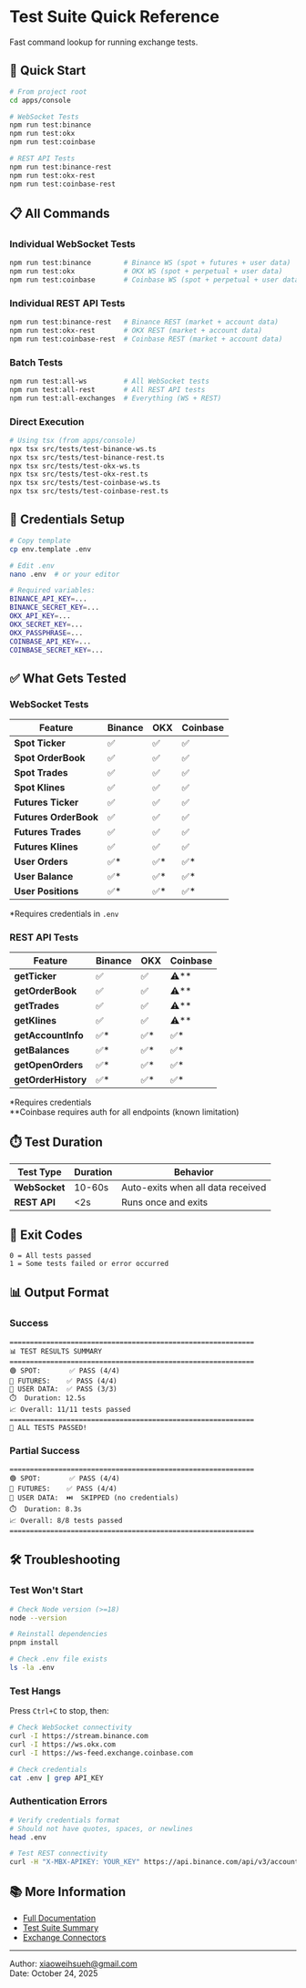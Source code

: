 # Test Suite Quick Reference

Fast command lookup for running exchange tests.

## 🚀 Quick Start

```bash
# From project root
cd apps/console

# WebSocket Tests
npm run test:binance
npm run test:okx
npm run test:coinbase

# REST API Tests
npm run test:binance-rest
npm run test:okx-rest
npm run test:coinbase-rest
```

## 📋 All Commands

### Individual WebSocket Tests

```bash
npm run test:binance        # Binance WS (spot + futures + user data)
npm run test:okx            # OKX WS (spot + perpetual + user data)
npm run test:coinbase       # Coinbase WS (spot + perpetual + user data)
```

### Individual REST API Tests

```bash
npm run test:binance-rest   # Binance REST (market + account data)
npm run test:okx-rest       # OKX REST (market + account data)
npm run test:coinbase-rest  # Coinbase REST (market + account data)
```

### Batch Tests

```bash
npm run test:all-ws         # All WebSocket tests
npm run test:all-rest       # All REST API tests
npm run test:all-exchanges  # Everything (WS + REST)
```

### Direct Execution

```bash
# Using tsx (from apps/console)
npx tsx src/tests/test-binance-ws.ts
npx tsx src/tests/test-binance-rest.ts
npx tsx src/tests/test-okx-ws.ts
npx tsx src/tests/test-okx-rest.ts
npx tsx src/tests/test-coinbase-ws.ts
npx tsx src/tests/test-coinbase-rest.ts
```

## 🔑 Credentials Setup

```bash
# Copy template
cp env.template .env

# Edit .env
nano .env  # or your editor

# Required variables:
BINANCE_API_KEY=...
BINANCE_SECRET_KEY=...
OKX_API_KEY=...
OKX_SECRET_KEY=...
OKX_PASSPHRASE=...
COINBASE_API_KEY=...
COINBASE_SECRET_KEY=...
```

## ✅ What Gets Tested

### WebSocket Tests

| Feature | Binance | OKX | Coinbase |
|---------|---------|-----|----------|
| **Spot Ticker** | ✅ | ✅ | ✅ |
| **Spot OrderBook** | ✅ | ✅ | ✅ |
| **Spot Trades** | ✅ | ✅ | ✅ |
| **Spot Klines** | ✅ | ✅ | ✅ |
| **Futures Ticker** | ✅ | ✅ | ✅ |
| **Futures OrderBook** | ✅ | ✅ | ✅ |
| **Futures Trades** | ✅ | ✅ | ✅ |
| **Futures Klines** | ✅ | ✅ | ✅ |
| **User Orders** | ✅* | ✅* | ✅* |
| **User Balance** | ✅* | ✅* | ✅* |
| **User Positions** | ✅* | ✅* | ✅* |

*Requires credentials in `.env`

### REST API Tests

| Feature | Binance | OKX | Coinbase |
|---------|---------|-----|----------|
| **getTicker** | ✅ | ✅ | ⚠️** |
| **getOrderBook** | ✅ | ✅ | ⚠️** |
| **getTrades** | ✅ | ✅ | ⚠️** |
| **getKlines** | ✅ | ✅ | ⚠️** |
| **getAccountInfo** | ✅* | ✅* | ✅* |
| **getBalances** | ✅* | ✅* | ✅* |
| **getOpenOrders** | ✅* | ✅* | ✅* |
| **getOrderHistory** | ✅* | ✅* | ✅* |

*Requires credentials  
**Coinbase requires auth for all endpoints (known limitation)

## ⏱️ Test Duration

| Test Type | Duration | Behavior |
|-----------|----------|----------|
| **WebSocket** | 10-60s | Auto-exits when all data received |
| **REST API** | <2s | Runs once and exits |

## 🎯 Exit Codes

```
0 = All tests passed
1 = Some tests failed or error occurred
```

## 📊 Output Format

### Success

```
============================================================
📊 TEST RESULTS SUMMARY
============================================================
🟢 SPOT:       ✅ PASS (4/4)
🔵 FUTURES:    ✅ PASS (4/4)
👤 USER DATA:  ✅ PASS (3/3)
⏱️  Duration: 12.5s
📈 Overall: 11/11 tests passed
============================================================
🎉 ALL TESTS PASSED!
```

### Partial Success

```
============================================================
🟢 SPOT:       ✅ PASS (4/4)
🔵 FUTURES:    ✅ PASS (4/4)
👤 USER DATA:  ⏭️  SKIPPED (no credentials)
⏱️  Duration: 8.3s
📈 Overall: 8/8 tests passed
============================================================
```

## 🛠️ Troubleshooting

### Test Won't Start

```bash
# Check Node version (>=18)
node --version

# Reinstall dependencies
pnpm install

# Check .env file exists
ls -la .env
```

### Test Hangs

Press `Ctrl+C` to stop, then:

```bash
# Check WebSocket connectivity
curl -I https://stream.binance.com
curl -I https://ws.okx.com
curl -I https://ws-feed.exchange.coinbase.com

# Check credentials
cat .env | grep API_KEY
```

### Authentication Errors

```bash
# Verify credentials format
# Should not have quotes, spaces, or newlines
head .env

# Test REST connectivity
curl -H "X-MBX-APIKEY: YOUR_KEY" https://api.binance.com/api/v3/account
```

## 📚 More Information

- [Full Documentation](./README.md)
- [Test Suite Summary](./TEST_SUITE_SUMMARY.md)
- [Exchange Connectors](../../../../packages/exchange-connectors/README.md)

---

Author: xiaoweihsueh@gmail.com  
Date: October 24, 2025
